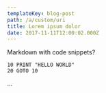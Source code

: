 ```yaml
---
templateKey: blog-post
path: /a/custom/uri
title: Lorem ipsum dolor
date: 2017-11-11T12:00:02.000Z
---
```

Markdown with code snippets?

    10 PRINT "HELLO WORLD"
    20 GOTO 10

...
